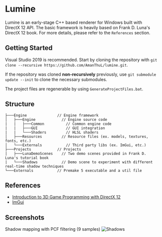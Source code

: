 # Lumine
Lumine is an early-stage C++ based renderer for Windows built with DirectX 12 API. The basic framework is heavily based on Frank D. Luna's DirectX 12 book. For more details, please refer to the ``References`` section.

## Getting Started

Visual Studio 2019 is recommended. Start by cloning the repository with `git clone --recursive https://github.com/AmanThuL/lumine.git`.

If the repository was cloned __non-recursively__ previously, use `git submodule update --init` to clone the necessary submodules.

The project files are regenerable by using ``GenerateProjectFiles.bat``.

## Structure
```
├───Engine              // Engine framework 
│   ├───Engine            // Engine source code
|   |   ├───Common          // Common engine code
|   |   ├───GUI             // GUI integration
|   |   └───Shaders         // HLSL shaders
│   ├───Resources         // Resource files (ex. models, textures, fonts, etc.) 
│   └───Externals           // Third party libs (ex. ImGui, etc.)
├───Projects            // Projects
|   ├───LunaDemoScenes    // Two demo scenes provided in Frank D. Luna's tutorial book
|   └───Shadows           // Demo scene to experiment with different real-time shadow techniques
└───Externals           // Premake 5 executable and a util file
```

## References
- [Introduction to 3D Game Programming with DirectX 12](http://www.d3dcoder.net/d3d12.htm)
- [ImGui](https://github.com/ocornut/imgui)

## Screenshots
Shadow mapping with PCF filtering (9 samples)
![Shadows](https://user-images.githubusercontent.com/42753361/112419564-0055b500-8d02-11eb-8d05-dd4d739ef18e.png)
